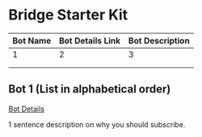 # Bridge Starter Kit

| Bot Name | Bot Details Link | Bot Description  |
|----------|------------------|------------------|
|  1 | 2  | 3  |
|   |   |   |
|   |   |   |

## Bot 1 (List in alphabetical order)

[Bot Details](starter-kit-bot-details.md#bot1)

1 sentence description on why you should subscribe.
